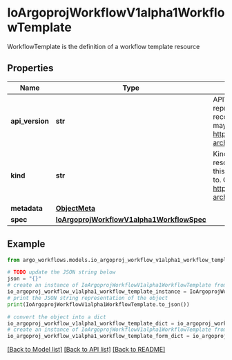 # IoArgoprojWorkflowV1alpha1WorkflowTemplate

WorkflowTemplate is the definition of a workflow template resource

## Properties

Name | Type | Description | Notes
------------ | ------------- | ------------- | -------------
**api_version** | **str** | APIVersion defines the versioned schema of this representation of an object. Servers should convert recognized schemas to the latest internal value, and may reject unrecognized values. More info: https://git.io.k8s.community/contributors/devel/sig-architecture/api-conventions.md#resources | [optional] 
**kind** | **str** | Kind is a string value representing the REST resource this object represents. Servers may infer this from the endpoint the client submits requests to. Cannot be updated. In CamelCase. More info: https://git.io.k8s.community/contributors/devel/sig-architecture/api-conventions.md#types-kinds | [optional] 
**metadata** | [**ObjectMeta**](ObjectMeta.md) |  | 
**spec** | [**IoArgoprojWorkflowV1alpha1WorkflowSpec**](IoArgoprojWorkflowV1alpha1WorkflowSpec.md) |  | 

## Example

```python
from argo_workflows.models.io_argoproj_workflow_v1alpha1_workflow_template import IoArgoprojWorkflowV1alpha1WorkflowTemplate

# TODO update the JSON string below
json = "{}"
# create an instance of IoArgoprojWorkflowV1alpha1WorkflowTemplate from a JSON string
io_argoproj_workflow_v1alpha1_workflow_template_instance = IoArgoprojWorkflowV1alpha1WorkflowTemplate.from_json(json)
# print the JSON string representation of the object
print(IoArgoprojWorkflowV1alpha1WorkflowTemplate.to_json())

# convert the object into a dict
io_argoproj_workflow_v1alpha1_workflow_template_dict = io_argoproj_workflow_v1alpha1_workflow_template_instance.to_dict()
# create an instance of IoArgoprojWorkflowV1alpha1WorkflowTemplate from a dict
io_argoproj_workflow_v1alpha1_workflow_template_form_dict = io_argoproj_workflow_v1alpha1_workflow_template.from_dict(io_argoproj_workflow_v1alpha1_workflow_template_dict)
```
[[Back to Model list]](../README.md#documentation-for-models) [[Back to API list]](../README.md#documentation-for-api-endpoints) [[Back to README]](../README.md)



